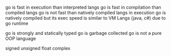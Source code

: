go is fast in execution than interpreted langs
go is fast in compilation than compiled langs
go is not fast than natively compiled langs in execution
go is natively compiled but its exec speed is similar to VM Langs (java, c#) due to go runtime

go is strongly and statically typed
go is garbage collected
go is not a pure OOP language

signed
unsigned
float
complex
